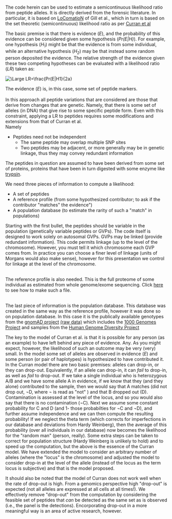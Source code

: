 #

The code herein can be used to estimate a semicontinuous likelihood ratio from peptide alleles. 
It is directly derived from the forensic literature. In particular, it is based on [LoComatioN](https://doi.org/10.1016/j.forsciint.2006.04.016) of Gill et al., 
which in turn is based on the set theoretic (semicontinuous) likelihood ratio as per [Curran et al](https://doi.org/10.1016/j.forsciint.2004.04.077) <br>

The basic premise is that there is evidence (*E*), and the probability of this evidence can be considered given some hypothesis (*Pr(E|H)*).
For example, one hypothesis (*H<sub>1</sub>*) might be that the evidence is from some individual, while an alternative hypothesis (*H<sub>2</sub>*) may be that instead some random person deposited the evidence. The relative strength of the evidence given these two competing hypotheses can be evaluated with a likelihood ratio (*LR*) taken as:


![\Large LR=\frac{Pr(E|H1}{2a}](https://latex.codecogs.com/svg.latex?LR%3D%5Cfrac%7BPr(E|H_1)%7D%7BPr(E|H_2)%7D)

The evidence (*E*) is, in this case, some set of peptide markers. <br><br>
In this approach all peptide variations that are considered are those that derive from changes that are genetic. Namely, that there is some set of alleles (in DNA) that give rise to some specific peptide form. Even with this constraint, applying a LR to peptides requires some modifications and extensions from that of Curran et al. <br> Namely
* Peptides need not be independent
  * The same peptide may overlap multiple SNP sites
  * Two peptides may be adjacent, or more generally may be in genetic linkage, thus they may convey redundant information

The peptides in question are assumed to have been derived from some set of proteins, proteins that have been in turn digested with some enzyme like [trypsin](https://en.wikipedia.org/wiki/Trypsin). <br>

We need three pieces of information to compute a likelihood: 
* A set of peptides
* A reference profile (from some hypothesized contributor; to ask if the contributor "matches" the evidence")
* A population database (to estimate the rarity of such a "match" in populations)

Starting with the first bullet, the peptides should be variable in the population (genetically variable peptides or GVPs). The code itself is designed to work solely on autosomal GVPs. GVPs may be linked (provide redundant information). This code permits linkage (up to the level of the chromosome). However, you must tell it which chromosome each GVP comes from. In practice you can choose a finer level of linkage (units of Morgans would also make sense), however for this presentation we control for linkage at the level of the chromosome. \
<br>

The reference profile is also needed. This is the full proteome of some individual as estimated from whole genome/exome sequencing. Click [here](creation.md) to see how to make such a file. \
<br>

The last piece of information is the population database. This database was created in the same way as the reference profile, however it was done so on population database. In this case it is the publically available genotypes from the [gnomAD project](https://gnomad.broadinstitute.org/about) [(raw data)](https://gnomad.broadinstitute.org/downloads#v3-hgdp-1kg) which includes the [1000 Genomes Project](https://en.wikipedia.org/wiki/1000_Genomes_Project) and samples from the [Human Genome Diversity Project](https://en.wikipedia.org/wiki/Human_Genome_Diversity_Project)

The key to the model of Curran et al. is that it is possible for any person (as an example) to have left behind any piece of evidence. Any. As you might expect, however, the likelihood of such an outcome may be very (very) small. In the model some set of alleles are observed in evidence (*E*) and some person (or pair of haplotypes) is hypothesized to have contributed it. In the Curran model there are two basic premises: alleles can drop-in, or they can drop-out. Equivalently, if an allele can drop-in, it can *fail* to drop-in, as well as *fail* to drop-out. If we take a single individual who is heterozygous A/B and we have some allele A in evidence, if we know that they (and they alone) contributed to the sample, then we would say that A matches (did not drop out, &#172;D, where &#172; is read as "not" ) and that B dropped out (D). Contamination is assessed at the level of the locus, and so you would also say that there is no contamination (&#172;C). Next we assume some constant probability for C and D (and 1- those probabilties for &#172;C and &#172;D), and further assume independence and we can then compute the resulting probability! If we neglect the theta term (which corrects for imperfections in our database and deviations from Hardy Weinberg), then the average of this probability (over all individuals in our database) now becomes the likelihood for the "random man" (person, really). Some extra steps can be taken to correct for population structure (Hardy Weinberg is unlikely to hold) and to speed up the computation, but the above is the essence of the Curran model. We have extended the model to consider an arbitrary number of alleles (where the "locus" is the chromosome) and adjusted the model to consider drop-in at the level of the allele (instead of the locus as the term locus is subjective) and that is the model proposed.
<br>

It should also be noted that the model of Curran does not work well when the rate of drop-out is high. From a genomics perspective high "drop-out" is expected (not all alleles are expressed at all cells at all times!). We effectively remove "drop-out" from the computation by considering the feasible set of peptides that *can* be detected as the same set as is observed (i.e., the panel is the detections). Encorporating drop-out in a more meaningful way is an area of active research, however.

 
